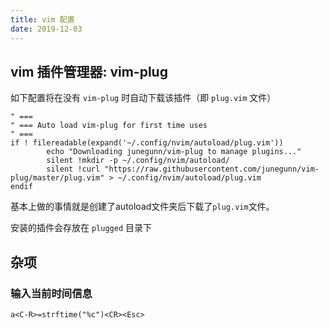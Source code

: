 ```yaml
---
title: vim 配置
date: 2019-12-03
---
```


## vim 插件管理器: vim-plug

如下配置将在没有 `vim-plug` 时自动下载该插件（即 `plug.vim` 文件）

```
" ===
" === Auto load vim-plug for first time uses
" ===
if ! filereadable(expand('~/.config/nvim/autoload/plug.vim'))
        echo "Downloading junegunn/vim-plug to manage plugins..."
        silent !mkdir -p ~/.config/nvim/autoload/
        silent !curl "https://raw.githubusercontent.com/junegunn/vim-plug/master/plug.vim" > ~/.config/nvim/autoload/plug.vim
endif
```

基本上做的事情就是创建了autoload文件夹后下载了`plug.vim`文件。

安装的插件会存放在 `plugged` 目录下


## 杂项

### 输入当前时间信息

```
a<C-R>=strftime("%c")<CR><Esc>
```

